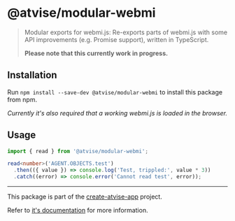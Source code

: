 # @atvise/modular-webmi

> Modular exports for webmi.js: Re-exports parts of webmi.js with some API improvements (e.g. Promise support), written in TypeScript.
>
> **Please note that this currently work in progress.**

## Installation

Run `npm install --save-dev @atvise/modular-webmi` to install this package from npm.

_Currently it's also required that a working webmi.js is loaded in the browser._

## Usage

```ts
import { read } from '@atvise/modular-webmi';

read<number>('AGENT.OBJECTS.test')
  .then(({ value }) => console.log('Test, trippled:', value * 3))
  .catch((error) => console.error('Cannot read test', error));
```

<!-- BEGIN footer -->
<!-- This section is generated, do not edit it! -->

---

This package is part of the [create-atvise-app](https://github.com/atvise/create-atvise-app#readme) project.

Refer to [it's documentation](https://github.com/atvise/create-atvise-app#readme) for more information.

<!-- END footer -->
